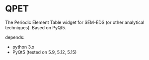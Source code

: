 # QPET
The Periodic Element Table widget for SEM-EDS (or other analytical techniques).
Based on PyQt5.

depends:
* python 3.x
* PyQt5 (tested on 5.9, 5.12, 5.15)
